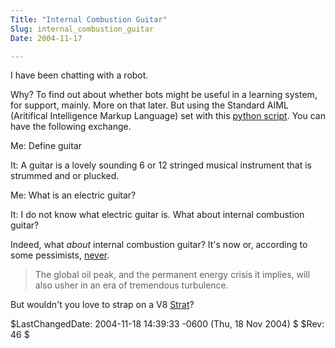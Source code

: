 ```yaml
---
Title: "Internal Combustion Guitar"
Slug: internal_combustion_guitar
Date: 2004-11-17

---
```

I have been chatting with a robot.

Why? To find out about whether bots might be useful in a learning
system, for support, mainly. More on that later. But using the Standard
AIML (Aritifical Intelligence Markup Language) set with this [python
script](http://pyaiml.sourceforge.net/). You can have the following
exchange.

Me: Define guitar

It: A guitar is a lovely sounding 6 or 12 stringed musical instrument
that is strummed and or plucked.

Me: What is an electric guitar?

It: I do not know what electric guitar is. What about internal
combustion guitar?

Indeed, what *about* internal combustion guitar? It's now or, according
to some pessimists, [never](http://www.kunstler.com/mags_diary12.html).

> The global oil peak, and the permanent energy crisis it implies, will
> also usher in an era of tremendous turbulence.

But wouldn't you love to strap on a V8
[Strat](http://en.wikipedia.org/wiki/Stratocaster)?

\$LastChangedDate: 2004-11-18 14:39:33 -0600 (Thu, 18 Nov 2004) \$
\$Rev: 46 \$
